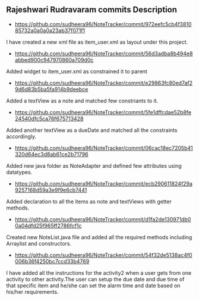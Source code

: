 ## Rajeshwari Rudravaram commits Description

* https://github.com/sudheera96/NoteTracker/commit/972eefc5cb4f381085732a0a0a0a23ab37f071f1

I have created a new xml file as item_user.xml as layout under this project.

* https://github.com/sudheera96/NoteTracker/commit/56d3adba8b494e8abbed900c947970860a709d0c

Added widget to item_user.xml as constrained it to parent

* https://github.com/sudheera96/NoteTracker/commit/e29863fc80ed7af29d6d83b5ba5fa914b9deebce

Added a textView as a note and matched few constriants to it.

* https://github.com/sudheera96/NoteTracker/commit/5fe1dffcdae52b8fe24540dfc5ca76f675713428

Added another textView as a dueDate and matched all the constraints accordingly.

* https://github.com/sudheera96/NoteTracker/commit/06cac18ec7205b41320d64ec3d8ab61ce2b71796

Added new java folder as NoteAdapter and defined few attributes using datatypes.

* https://github.com/sudheera96/NoteTracker/commit/ecb290611824f29a9257168d59a3e9f9e6cb7441

Added declaration to all the items as note and textViews with getter methods.

* https://github.com/sudheera96/NoteTracker/commit/d1fa2de130971db00a04dfd25f965ff2786fcf1c

Created new NoteList.java file and added all the required methods including Arraylist and constructors.

* https://github.com/sudheera96/NoteTracker/commit/54f32de5138ac4f0006b36f4250bc7ccd33b4769

I have added all the instructions for the activity2 when a user gets from one activity to other activity.The user can setup the due date and due time of that specific item and he/she can set the alarm time and date based on his/her requirements.
